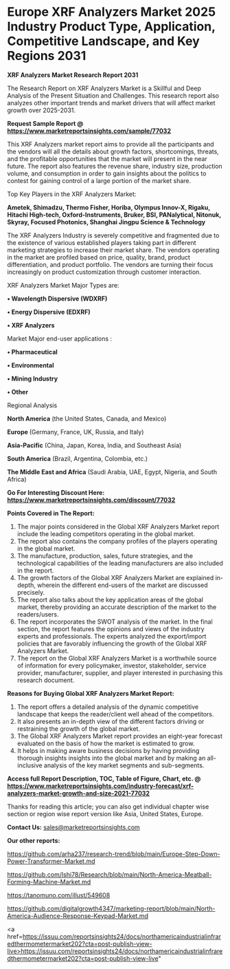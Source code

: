# Europe XRF Analyzers Market 2025 Industry Product Type, Application, Competitive Landscape, and Key Regions 2031

<strong>XRF Analyzers Market Research Report 2031</strong>

The Research Report on XRF Analyzers Market is a Skillful and Deep Analysis of the Present Situation and Challenges. This research report also analyzes other important trends and market drivers that will affect market growth over 2025-2031.

<strong>Request Sample Report @ <a href=https://www.marketreportsinsights.com/sample/77032>https://www.marketreportsinsights.com/sample/77032</a></strong>

This XRF Analyzers market report aims to provide all the participants and the vendors will all the details about growth factors, shortcomings, threats, and the profitable opportunities that the market will present in the near future. The report also features the revenue share, industry size, production volume, and consumption in order to gain insights about the politics to contest for gaining control of a large portion of the market share.

Top Key Players in the XRF Analyzers Market:

<strong>Ametek, Shimadzu, Thermo Fisher, Horiba, Olympus Innov-X, Rigaku, Hitachi High-tech, Oxford-Instruments, Bruker, BSI, PANalytical, Nitonuk, Skyray, Focused Photonics, Shanghai Jingpu Science & Technology</strong>

The XRF Analyzers Industry is severely competitive and fragmented due to the existence of various established players taking part in different marketing strategies to increase their market share. The vendors operating in the market are profiled based on price, quality, brand, product differentiation, and product portfolio. The vendors are turning their focus increasingly on product customization through customer interaction.

XRF Analyzers Market Major Types are:

<strong>• Wavelength Dispersive (WDXRF)

• Energy Dispersive (EDXRF)

• XRF Analyzers</strong>

Market Major end-user applications :

<strong>• Pharmaceutical

• Environmental

• Mining Industry

• Other</strong>

Regional Analysis

</u><strong><b>North America</b></strong> (the United States, Canada, and Mexico)

<strong><b>Europe </b></strong>(Germany, France, UK, Russia, and Italy)

<strong><b>Asia-Pacific</b></strong> (China, Japan, Korea, India, and Southeast Asia)

<strong><b>South America</b></strong> (Brazil, Argentina, Colombia, etc.)

<strong><b>The Middle East and Africa</b></strong> (Saudi Arabia, UAE, Egypt, Nigeria, and South Africa)

<strong>Go For Interesting Discount Here: <a href=https://www.marketreportsinsights.com/discount/77032>https://www.marketreportsinsights.com/discount/77032</a></strong>

<strong>Points Covered in The Report:</strong>
<ol>
  <li>The major points considered in the Global XRF Analyzers Market report include the leading competitors operating in the global market.</li>
  <li>The report also contains the company profiles of the players operating in the global market.</li>
  <li>The manufacture, production, sales, future strategies, and the technological capabilities of the leading manufacturers are also included in the report.</li>
  <li>The growth factors of the Global XRF Analyzers Market are explained in-depth, wherein the different end-users of the market are discussed precisely.</li>
  <li>The report also talks about the key application areas of the global market, thereby providing an accurate description of the market to the readers/users.</li>
  <li>The report incorporates the SWOT analysis of the market. In the final section, the report features the opinions and views of the industry experts and professionals. The experts analyzed the export/import policies that are favorably influencing the growth of the Global XRF Analyzers Market.</li>
  <li>The report on the Global XRF Analyzers Market is a worthwhile source of information for every policymaker, investor, stakeholder, service provider, manufacturer, supplier, and player interested in purchasing this research document.</li>
</ol>
<strong>Reasons for Buying Global XRF Analyzers Market Report:</strong>

<ol>
  <li>The report offers a detailed analysis of the dynamic competitive landscape that keeps the reader/client well ahead of the competitors.</li>
  <li>It also presents an in-depth view of the different factors driving or restraining the growth of the global market.</li>
  <li>The Global XRF Analyzers Market report provides an eight-year forecast evaluated on the basis of how the market is estimated to grow.</li>
  <li>It helps in making aware business decisions by having providing thorough insights insights into the global market and by making an all-inclusive analysis of the key market segments and sub-segments.</li>
</ol>
<strong>Access full Report Description, TOC, Table of Figure, Chart, etc. @ <a href=https://www.marketreportsinsights.com/industry-forecast/xrf-analyzers-market-growth-and-size-2021-77032>https://www.marketreportsinsights.com/industry-forecast/xrf-analyzers-market-growth-and-size-2021-77032</a></strong>


Thanks for reading this article; you can also get individual chapter wise section or region wise report version like Asia, United States, Europe.

<strong>Contact Us:</strong>
sales@marketreportsinsights.com

<strong>Our other reports:</strong>

<a href=https://github.com/arha237/research-trend/blob/main/Europe-Step-Down-Power-Transformer-Market.md>https://github.com/arha237/research-trend/blob/main/Europe-Step-Down-Power-Transformer-Market.md</a>

<a href=https://github.com/Ishi78/Research/blob/main/North-America-Meatball-Forming-Machine-Market.md>https://github.com/Ishi78/Research/blob/main/North-America-Meatball-Forming-Machine-Market.md</a>

<a href=https://tanomuno.com/illust/549608>https://tanomuno.com/illust/549608</a>

<a href=https://github.com/digitalgrowth4347/marketing-report/blob/main/North-America-Audience-Response-Keypad-Market.md>https://github.com/digitalgrowth4347/marketing-report/blob/main/North-America-Audience-Response-Keypad-Market.md</a>

<a href=https://issuu.com/reportsinsights24/docs/northamericaindustrialinfraredthermometermarket202?cta=post-publish-view-live>https://issuu.com/reportsinsights24/docs/northamericaindustrialinfraredthermometermarket202?cta=post-publish-view-live</a>"
